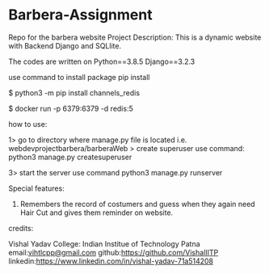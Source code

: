 # Barbera-Assignment

Repo for the barbera website
Project Description: This is a dynamic website with Backend Django and SQLlite.

The codes are written on Python==3.8.5 Django==3.2.3  

use command to install package pip install

$ python3 -m pip install channels_redis

$ docker run -p 6379:6379 -d redis:5



how to use:

1> go to directory where manage.py file is located i.e.  webdevprojectbarbera/barberaWeb > create superuser use command: python3 manage.py createsuperuser

3> start the server use command python3 manage.py runserver

Special features:
  1. Remembers the record of costumers and guess when they again need Hair Cut and gives them reminder on website.
 

credits:
  
   Vishal Yadav
   College: Indian Institue of Technology Patna
   email:vihtlcpp@gmail.com
   github:https://github.com/VishalIITP
   linkedin:https://www.linkedin.com/in/vishal-yadav-71a514208
  
